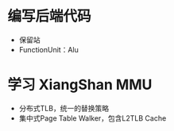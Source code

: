 # 编写后端代码

- 保留站
- FunctionUnit：Alu

# 学习 XiangShan MMU

- 分布式TLB，统一的替换策略
- 集中式Page Table Walker，包含L2TLB Cache